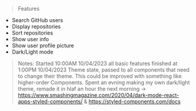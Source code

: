 >Features
* Search GitHub users
* Display repositories
* Sort repositories
* Show user info
* Show user profile picture
* Dark/Light mode

> Notes:
Started 10:00AM 10/04/2023 all basic features finished at 1:00PM 10/04/2023
Theme state, passed to all components that need to change their theme. This could be improved with something like higher-order Components.
Spent an evning making my own dark/light theme, remade it in hlaf an hour the next morning -> https://www.smashingmagazine.com/2020/04/dark-mode-react-apps-styled-components/ & https://styled-components.com/docs